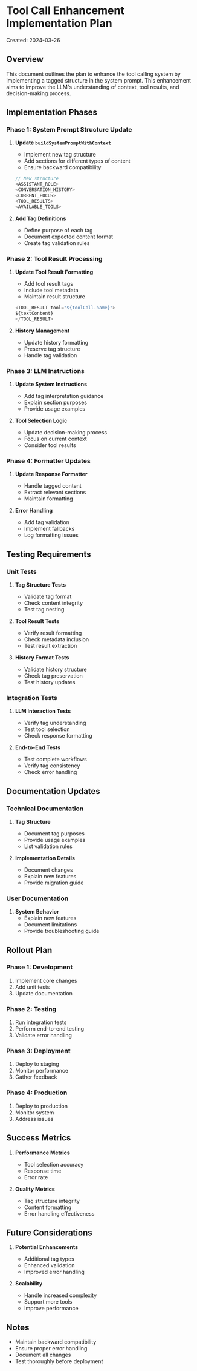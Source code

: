 # Tool Call Enhancement Implementation Plan
Created: 2024-03-26

## Overview
This document outlines the plan to enhance the tool calling system by implementing a tagged structure in the system prompt. This enhancement aims to improve the LLM's understanding of context, tool results, and decision-making process.

## Implementation Phases

### Phase 1: System Prompt Structure Update
1. **Update `buildSystemPromptWithContext`**
   - Implement new tag structure
   - Add sections for different types of content
   - Ensure backward compatibility
   ```typescript
   // New structure
   <ASSISTANT_ROLE>
   <CONVERSATION_HISTORY>
   <CURRENT_FOCUS>
   <TOOL_RESULTS>
   <AVAILABLE_TOOLS>
   ```

2. **Add Tag Definitions**
   - Define purpose of each tag
   - Document expected content format
   - Create tag validation rules

### Phase 2: Tool Result Processing
1. **Update Tool Result Formatting**
   - Add tool result tags
   - Include tool metadata
   - Maintain result structure
   ```typescript
   <TOOL_RESULT tool="${toolCall.name}">
   ${textContent}
   </TOOL_RESULT>
   ```

2. **History Management**
   - Update history formatting
   - Preserve tag structure
   - Handle tag validation

### Phase 3: LLM Instructions
1. **Update System Instructions**
   - Add tag interpretation guidance
   - Explain section purposes
   - Provide usage examples

2. **Tool Selection Logic**
   - Update decision-making process
   - Focus on current context
   - Consider tool results

### Phase 4: Formatter Updates
1. **Update Response Formatter**
   - Handle tagged content
   - Extract relevant sections
   - Maintain formatting

2. **Error Handling**
   - Add tag validation
   - Implement fallbacks
   - Log formatting issues

## Testing Requirements

### Unit Tests
1. **Tag Structure Tests**
   - Validate tag format
   - Check content integrity
   - Test tag nesting

2. **Tool Result Tests**
   - Verify result formatting
   - Check metadata inclusion
   - Test result extraction

3. **History Format Tests**
   - Validate history structure
   - Check tag preservation
   - Test history updates

### Integration Tests
1. **LLM Interaction Tests**
   - Verify tag understanding
   - Test tool selection
   - Check response formatting

2. **End-to-End Tests**
   - Test complete workflows
   - Verify tag consistency
   - Check error handling

## Documentation Updates

### Technical Documentation
1. **Tag Structure**
   - Document tag purposes
   - Provide usage examples
   - List validation rules

2. **Implementation Details**
   - Document changes
   - Explain new features
   - Provide migration guide

### User Documentation
1. **System Behavior**
   - Explain new features
   - Document limitations
   - Provide troubleshooting guide

## Rollout Plan

### Phase 1: Development
1. Implement core changes
2. Add unit tests
3. Update documentation

### Phase 2: Testing
1. Run integration tests
2. Perform end-to-end testing
3. Validate error handling

### Phase 3: Deployment
1. Deploy to staging
2. Monitor performance
3. Gather feedback

### Phase 4: Production
1. Deploy to production
2. Monitor system
3. Address issues

## Success Metrics
1. **Performance Metrics**
   - Tool selection accuracy
   - Response time
   - Error rate

2. **Quality Metrics**
   - Tag structure integrity
   - Content formatting
   - Error handling effectiveness

## Future Considerations
1. **Potential Enhancements**
   - Additional tag types
   - Enhanced validation
   - Improved error handling

2. **Scalability**
   - Handle increased complexity
   - Support more tools
   - Improve performance

## Notes
- Maintain backward compatibility
- Ensure proper error handling
- Document all changes
- Test thoroughly before deployment 